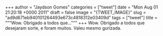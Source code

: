 
+++
author = "Jaydson Gomes"
categories = ["tweet"]
date = "Mon Aug 01 21:20:18 +0000 2011"
draft = false
image = "{TWEET_IMAGE}"
slug = "ad9d671eb940101264493e673c4818312e03409d"
tags = ["tweet"]
title = """Wow. Obrigado a todos que..."""
+++
Wow. Obrigado a todos que desejaram sorte, e foram muitos. Valeu mesmo gurizada.
